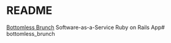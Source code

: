 # README
[Bottomless Brunch](www.bottomlessbrunch.org) Software-as-a-Service Ruby on Rails App# bottomless_brunch
